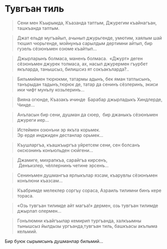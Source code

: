# Тувгъан тиль

> Сени мен Къырымда, Къазанда таптым, Джурегим къайнагъан, ташкъанда таптым.

> Джат ельде мугъайып, ачынып джурьгенде, умютим, хаялым шай тюшип чюрьгенде, мойнунъа сарылдым дертимни айтып, бир гузель сёзюнъмен озюме къайтып…

> Джырларынъ болмаса, маненъ болмаса.
 «Джурт» деген сёзюнъмен джурек толмаса, ах, насыл джурермен гъурбет якъларда, танышсыз, билишсиз ят сокъакъларда?..

> Бильмиймен тюрюкми, татармы адынъ, бек яман татлысынъ, танърыдан тадынъ,тюрюк де, татар да сенинъ сёзлеринъ, экиси ики чифт мунълу козьлеринъ…

> Вияна огюнде, Къазакъ ичинде  Барабар джырладыкъ Хиндлерде, Чинде…

> Анъласын бир сени, душман да сюер,  бир джаныкъ сёзюнъмен джуреги иер…

> Истеймен озюнъни эр якъта корьмек.  
Эр ерде инджиден дестанлар орьмек…

> Къушларгъа, къашкъыргъа уйретсем сени, сен болсанъ оксюзнинъ конъюльден сюйгени…

> Джамиге, михрапкъа, сарайгъа кирсенъ,  
 Денъизлер, чёллернинъ четине эрсенъ…

> Сенинъмен душмангъа ярлыкълар язсам, къарувлы сёзюнъмен конълюни къазсам…

> Къабримде мелеклер соргъу сораса,  Азраиль тилимни бинъ кере тораса.

> «Озь тувгъан тилимде айт магъа!» дермен, озь тувгъан тилимде джырлап олермен…

> Гонълюмни къайгъылар кемирип тургъанда, халкъымны тынышсыз йылдызы ургъанда,тувгъан тиль, башкъасы акълыма кельмий.

Бир буюк сырымсынъ душманлар бильмий…
